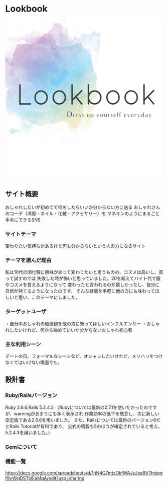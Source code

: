 # Lookbook
![Lookbook](https://github.com/Ayachicken/Lookbook/blob/develop/app/assets/images/Lookbook%E3%83%AD%E3%82%B4%EF%BC%88%E4%BB%AE%EF%BC%89.png)
## サイト概要
おしゃれしたいが初めてで何をしたらいいか分からない方に送る
おしゃれさんのコーデ（洋服・ネイル・化粧・アクセサリー）を
マネキンのようにまるごと手本にできるSNS

### サイトテーマ
変わりたい気持ちがあるけど何も分からないという人の力になるサイト

### テーマを選んだ理由
私は10代の頃化粧に興味があって変わりたいと思うものの、コスメは高いし、買って試すのでは
失敗した時が怖いと思っていました。20を超えてバイト代で服やコスメを買えるようになって
変わったと言われるのが嬉しかったし、自分に自信が持てるようになったのです。
そんな経験を手軽に他の方にも味わってほしいと思い、このテーマにしました。

### ターゲットユーザ
・自分のおしゃれの価値観を他の方に知ってほしいインフルエンサー
・おしゃれしたいけれど、何から始めていいか分からないおしゃれ初心者

### 主な利用シーン
デートの日、フォーマルなシーンなど、オシャレしたいけれど、メリハリをつけなくてはいけない場面でも。

## 設計書
### Ruby/Railsバージョン
Ruby 2.6.6,Rails 5.2.4.3
（Rubyについては最新の2.7.1を使いたかったのですが、warningがあまりにも多く表示され
  作業効率の低下を懸念し、次に新しい安定版である2.6.6を用いました。
  また、Railsについては最新のバージョン6だとRails Tutorialが有料であり、
  公式の情報も5のほうが確定されていると考え、5.2.4.3を用いました。）

### Gemについて


### 機能一覧
https://docs.google.com/spreadsheets/d/1rjN4Q7mtzOkfWAJzJeaBV7hejpgf9yWejDSTplEaMgA/edit?usp=sharing
